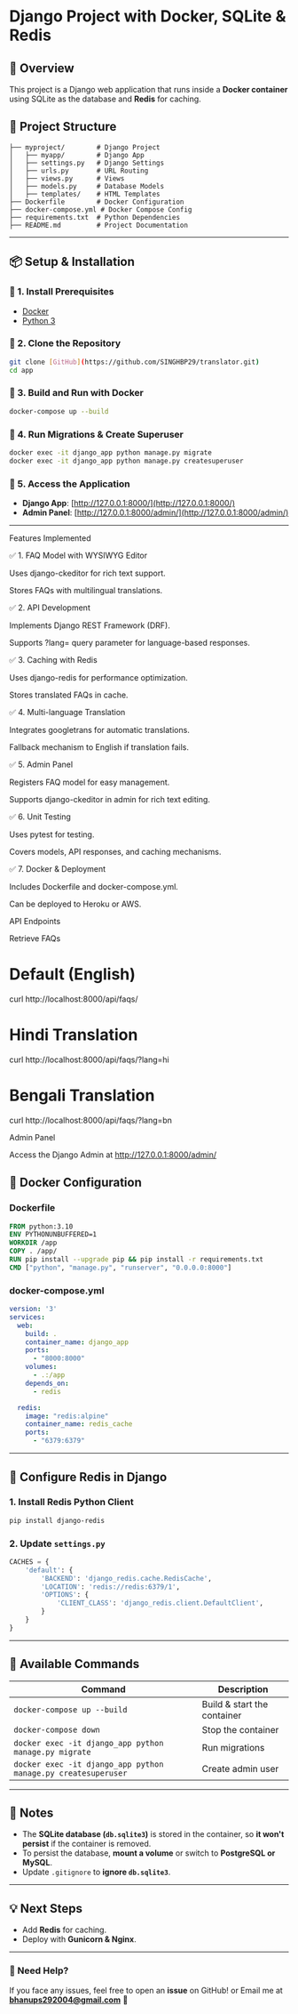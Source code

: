 # Django Project with Docker, SQLite & Redis

## 🚀 Overview
This project is a Django web application that runs inside a **Docker container** using SQLite as the database and **Redis** for caching.

## 📂 Project Structure
```
├── myproject/        # Django Project
│   ├── myapp/        # Django App
│   ├── settings.py   # Django Settings
│   ├── urls.py       # URL Routing
│   ├── views.py      # Views
│   ├── models.py     # Database Models
│   ├── templates/    # HTML Templates
├── Dockerfile        # Docker Configuration
├── docker-compose.yml # Docker Compose Config
├── requirements.txt  # Python Dependencies
├── README.md         # Project Documentation
```

---

## 📦 Setup & Installation

### 🔹 1. Install Prerequisites
- [Docker](https://www.docker.com/get-started)
- [Python 3](https://www.python.org/downloads/)

### 🔹 2. Clone the Repository
```bash
git clone [GitHub](https://github.com/SINGHBP29/translator.git)
cd app
```

### 🔹 3. Build and Run with Docker
```bash
docker-compose up --build
```

### 🔹 4. Run Migrations & Create Superuser
```bash
docker exec -it django_app python manage.py migrate
docker exec -it django_app python manage.py createsuperuser
```

### 🔹 5. Access the Application
- **Django App**: [http://127.0.0.1:8000/](http://127.0.0.1:8000/)
- **Admin Panel**: [http://127.0.0.1:8000/admin/](http://127.0.0.1:8000/admin/)

---
Features Implemented

✅ 1. FAQ Model with WYSIWYG Editor

Uses django-ckeditor for rich text support.

Stores FAQs with multilingual translations.

✅ 2. API Development

Implements Django REST Framework (DRF).

Supports ?lang= query parameter for language-based responses.

✅ 3. Caching with Redis

Uses django-redis for performance optimization.

Stores translated FAQs in cache.

✅ 4. Multi-language Translation

Integrates googletrans for automatic translations.

Fallback mechanism to English if translation fails.

✅ 5. Admin Panel

Registers FAQ model for easy management.

Supports django-ckeditor in admin for rich text editing.

✅ 6. Unit Testing

Uses pytest for testing.

Covers models, API responses, and caching mechanisms.

✅ 7. Docker & Deployment

Includes Dockerfile and docker-compose.yml.

Can be deployed to Heroku or AWS.

API Endpoints

Retrieve FAQs

# Default (English)
curl http://localhost:8000/api/faqs/

# Hindi Translation
curl http://localhost:8000/api/faqs/?lang=hi

# Bengali Translation
curl http://localhost:8000/api/faqs/?lang=bn

Admin Panel

Access the Django Admin at http://127.0.0.1:8000/admin/





## 🐳 Docker Configuration

### **Dockerfile**
```dockerfile
FROM python:3.10
ENV PYTHONUNBUFFERED=1
WORKDIR /app
COPY . /app/
RUN pip install --upgrade pip && pip install -r requirements.txt
CMD ["python", "manage.py", "runserver", "0.0.0.0:8000"]
```

### **docker-compose.yml**
```yaml
version: '3'
services:
  web:
    build: .
    container_name: django_app
    ports:
      - "8000:8000"
    volumes:
      - .:/app
    depends_on:
      - redis

  redis:
    image: "redis:alpine"
    container_name: redis_cache
    ports:
      - "6379:6379"
```

---

## 📜 Configure Redis in Django

### **1. Install Redis Python Client**
```bash
pip install django-redis
```

### **2. Update `settings.py`**
```python
CACHES = {
    'default': {
        'BACKEND': 'django_redis.cache.RedisCache',
        'LOCATION': 'redis://redis:6379/1',
        'OPTIONS': {
            'CLIENT_CLASS': 'django_redis.client.DefaultClient',
        }
    }
}
```

---

## 📜 Available Commands
| Command | Description |
|---------|-------------|
| `docker-compose up --build` | Build & start the container |
| `docker-compose down` | Stop the container |
| `docker exec -it django_app python manage.py migrate` | Run migrations |
| `docker exec -it django_app python manage.py createsuperuser` | Create admin user |

---

## 📌 Notes
- The **SQLite database (`db.sqlite3`)** is stored in the container, so **it won't persist** if the container is removed.
- To persist the database, **mount a volume** or switch to **PostgreSQL or MySQL**.
- Update `.gitignore` to **ignore `db.sqlite3`**.

---

## 💡 Next Steps
- Add **Redis** for caching.
- Deploy with **Gunicorn & Nginx**.

---

### 💬 Need Help?
If you face any issues, feel free to open an **issue** on GitHub! or Email me at **bhanups292004@gmail.com** 🚀

